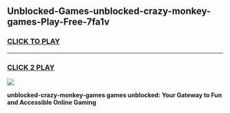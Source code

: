 
## Unblocked-Games-unblocked-crazy-monkey-games-Play-Free-7fa1v
<h3>
<a href="https://premium76.site?title=unblocked-crazy-monkey-games&ref=17A">CLICK TO PLAY</a></h3>
<hr>

<h3>
<a href="https://premium76.site?title=unblocked-crazy-monkey-games&ref=17A">CLICK 2 PLAY</a>
  
</h3>

<a href="https://premium76.site?title=unblocked-crazy-monkey-games&ref=17A"><img src="https://clearcache.store/games.png"></a>


**unblocked-crazy-monkey-games games unblocked: Your Gateway to Fun and Accessible Online Gaming**
